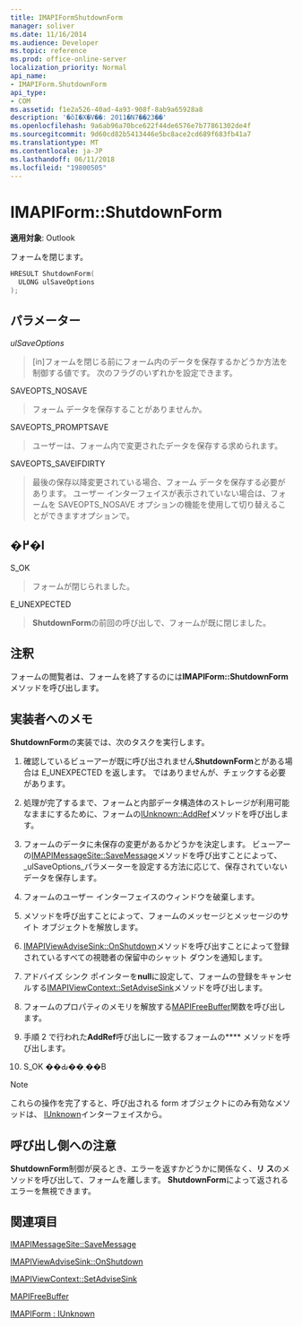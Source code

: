 ```yaml
---
title: IMAPIFormShutdownForm
manager: soliver
ms.date: 11/16/2014
ms.audience: Developer
ms.topic: reference
ms.prod: office-online-server
localization_priority: Normal
api_name:
- IMAPIForm.ShutdownForm
api_type:
- COM
ms.assetid: f1e2a526-40ad-4a93-908f-8ab9a65928a8
description: '�ŏI�X�V��: 2011�N7��23��'
ms.openlocfilehash: 9a6ab96a70bce622f44de6576e7b77861302de4f
ms.sourcegitcommit: 9d60cd82b5413446e5bc8ace2cd689f683fb41a7
ms.translationtype: MT
ms.contentlocale: ja-JP
ms.lasthandoff: 06/11/2018
ms.locfileid: "19800505"
---
```

# <a name="imapiformshutdownform"></a>IMAPIForm::ShutdownForm

  
  
**適用対象**: Outlook 
  
フォームを閉じます。
  
```cpp
HRESULT ShutdownForm(
  ULONG ulSaveOptions
);
```

## <a name="parameters"></a>パラメーター

 _ulSaveOptions_
  
> [in]フォームを閉じる前にフォーム内のデータを保存するかどうか方法を制御する値です。 次のフラグのいずれかを設定できます。
    
SAVEOPTS_NOSAVE 
  
> フォーム データを保存することがありませんか。
    
SAVEOPTS_PROMPTSAVE 
  
> ユーザーは、フォーム内で変更されたデータを保存する求められます。
    
SAVEOPTS_SAVEIFDIRTY 
  
> 最後の保存以降変更されている場合、フォーム データを保存する必要があります。 ユーザー インターフェイスが表示されていない場合は、フォームを SAVEOPTS_NOSAVE オプションの機能を使用して切り替えることができますオプションで。
    
## <a name="return-value"></a>�߂�l

S_OK 
  
> フォームが閉じられました。
    
E_UNEXPECTED 
  
> **ShutdownForm**の前回の呼び出しで、フォームが既に閉じました。
    
## <a name="remarks"></a>注釈

フォームの閲覧者は、フォームを終了するのには**IMAPIForm::ShutdownForm**メソッドを呼び出します。 
  
## <a name="notes-to-implementers"></a>実装者へのメモ

**ShutdownForm**の実装では、次のタスクを実行します。
  
1. 確認しているビューアーが既に呼び出されません**ShutdownForm**とがある場合は E_UNEXPECTED を返します。 ではありませんが、チェックする必要があります。
    
2. 処理が完了するまで、フォームと内部データ構造体のストレージが利用可能なままにするために、フォームの[IUnknown::AddRef](http://msdn.microsoft.com/en-us/library/ms691379%28VS.85%29.aspx)メソッドを呼び出します。 
    
3. フォームのデータに未保存の変更があるかどうかを決定します。 ビューアーの[IMAPIMessageSite::SaveMessage](imapimessagesite-savemessage.md)メソッドを呼び出すことによって、 _ulSaveOptions_パラメーターを設定する方法に応じて、保存されていないデータを保存します。 
    
4. フォームのユーザー インターフェイスのウィンドウを破棄します。
    
5. [](http://msdn.microsoft.com/en-us/library/ms682317%28v=VS.85%29.aspx)メソッドを呼び出すことによって、フォームのメッセージとメッセージのサイト オブジェクトを解放します。 
    
6. [IMAPIViewAdviseSink::OnShutdown](imapiviewadvisesink-onshutdown.md)メソッドを呼び出すことによって登録されているすべての視聴者の保留中のシャット ダウンを通知します。 
    
7. アドバイズ シンク ポインターを**null**に設定して、フォームの登録をキャンセルする[IMAPIViewContext::SetAdviseSink](imapiviewcontext-setadvisesink.md)メソッドを呼び出します。
    
8. フォームのプロパティのメモリを解放する[MAPIFreeBuffer](mapifreebuffer.md)関数を呼び出します。 
    
9. 手順 2 で行われた**AddRef**呼び出しに一致するフォームの**** メソッドを呼び出します。 
    
10. S_OK ��Ԃ��܂��B
    
> [!NOTE]
> これらの操作を完了すると、呼び出される form オブジェクトにのみ有効なメソッドは、 [IUnknown](http://msdn.microsoft.com/en-us/library/ms680509%28v=VS.85%29.aspx)インターフェイスから。 
  
## <a name="notes-to-callers"></a>呼び出し側への注意

**ShutdownForm**制御が戻るとき、エラーを返すかどうかに関係なく、**リ ス**のメソッドを呼び出して、フォームを離します。 **ShutdownForm**によって返されるエラーを無視できます。
  
## <a name="see-also"></a>関連項目



[IMAPIMessageSite::SaveMessage](imapimessagesite-savemessage.md)
  
[IMAPIViewAdviseSink::OnShutdown](imapiviewadvisesink-onshutdown.md)
  
[IMAPIViewContext::SetAdviseSink](imapiviewcontext-setadvisesink.md)
  
[MAPIFreeBuffer](mapifreebuffer.md)
  
[IMAPIForm : IUnknown](imapiformiunknown.md)

